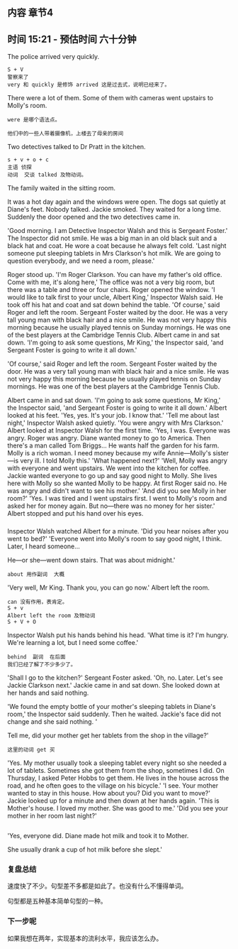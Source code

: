 ## 内容 章节4

## 时间 15:21 -      预估时间 六十分钟



The police arrived very quickly. 

```
S + V
警察来了 
very 和 quickly 是修饰 arrived 这是过去式，说明已经来了。
```



There were a lot of them. Some of them with cameras went upstairs to Molly's room. 

```
were 是哪个语法点。
```

```
他们中的一些人带着摄像机，上楼去了母亲的房间
```



Two detectives talked to Dr Pratt in the kitchen. 

```
s + v + o + c
主语 侦探
动词  交谈 talked 及物动词。

```



The family waited in the sitting room. 

It was a hot day again and the windows were open. The dogs sat quietly at Diane's feet. Nobody talked. Jackie smoked. They waited for a long time. Suddenly the door opened and the two detectives came in.



'Good morning. I am Detective Inspector Walsh and this is Sergeant Foster.' The Inspector did not smile. He was a big man in an old black suit and a black hat and coat. He wore a coat because he always felt cold. 'Last night someone put sleeping tablets in Mrs Clarkson's hot milk. We are going to question everybody, and we need a room, please.'



Roger stood up. 'I'm Roger Clarkson. You can have my father's old office. Come with me, it's along here,'
The office was not a very big room, but there was a table and three or four chairs. Roger opened the window.
'I would like to talk first to your uncle, Albert King,' Inspector Walsh said. He took off his hat and coat and sat down behind the table.
'Of course,' said Roger and left the room.
Sergeant Foster waited by the door. He was a very tall young man with black hair and a nice smile. He was not very happy this morning because he usually played tennis on Sunday mornings. He was one of the best players at the Cambridge Tennis Club.
Albert came in and sat down.
'I'm going to ask some questions, Mr King,' the Inspector said, 'and Sergeant Foster is going to write it all down.'









'Of course,' said Roger and left the room.
Sergeant Foster waited by the door. He was a very tall young man with black hair and a nice smile. He was not very happy this morning because he usually played tennis on Sunday mornings. He was one of the best players at the Cambridge Tennis Club.







Albert came in and sat down.
'I'm going to ask some questions, Mr King,' the Inspector said, 'and Sergeant Foster is going to write it all down.'
Albert looked at his feet. 'Yes, yes. It's your job. I know that.'
'Tell me about last night,' Inspector Walsh asked quietly. 'You were angry with Mrs Clarkson.'
Albert looked at Inspector Walsh for the first time. 'Yes, I was. Everyone was angry. Roger was angry. Diane wanted money to go to America. Then there's a man called Tom Briggs... He wants half the garden for his farm. Molly is a rich woman. I need money because my wife Annie—Molly's sister—is very ill. I told Molly this.'
'What happened next?'
'Well, Molly was angry with everyone and went upstairs. We went into the kitchen for coffee. Jackie wanted everyone to go up and say good night to Molly. She lives here with Molly so she wanted Molly to be happy. At first Roger said no. He was angry and didn't want to see his mother.'
'And did you see Molly in her room?'
'Yes. I was tired and I went upstairs first. I went to Molly's room and asked her for money again. But no—there was no money for her sister.' Albert stopped and put his hand over his eyes.



### 

Inspector Walsh watched Albert for a minute. 'Did you hear noises after you went to bed?'
'Everyone went into Molly's room to say good night, I think. Later, I heard someone... 



He—or she—went down stairs. That was about midnight.'

```
about 用作副词  大概 

```



'Very well, Mr King. Thank you, you can go now.' Albert left the room.

```
can 没有作用，表肯定。
S + v
Albert left the room 及物动词
S + V + O

```





Inspector Walsh put his hands behind his head. 'What time is it? I'm hungry. We're learning a lot, but I need some coffee.'

```
behind  副词  在后面
我们已经了解了不少多少了。
```





'Shall I go to the kitchen?' Sergeant Foster asked.
'Oh, no. Later. Let's see Jackie Clarkson next.'
Jackie came in and sat down. She looked down at her hands and said nothing.



'We found the empty bottle of your mother's sleeping tablets in Diane's room,' the Inspector said suddenly. Then he waited. Jackie's face did not change and she said nothing. '

Tell me, did your mother get her tablets from the shop in the village?'

```
这里的动词 get 买

```



'Yes. My mother usually took a sleeping tablet every night so she needed a lot of tablets. Sometimes she got them from the shop, sometimes I did. On Thursday, I asked Peter Hobbs to get them. He lives in the house across the road, and he often goes to the village on his bicycle.'
'I see. Your mother wanted to stay in this house. How about you? Did you want to move?'
Jackie looked up for a minute and then down at her hands again. 'This is Mother's house. I loved my mother. She was good to me.'
'Did you see your mother in her room last night?'

```

```



'Yes, everyone did. Diane made hot milk and took it to Mother. 



She usually drank a cup of hot milk before she slept.'









### 复盘总结

速度快了不少。句型差不多都是如此了。也没有什么不懂得单词。

句型都是五种基本简单句型的一种。





### 下一步呢

如果我想在两年，实现基本的流利水平，我应该怎么办。

